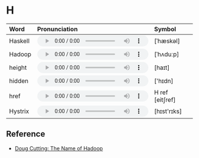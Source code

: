 
# H

| Word  | Pronunciation | Symbol |
| :-- | :-- | :-- |
| Haskell | <audio :src="$withBase('/audio/Haskell.mp3')" controls="controls"></audio> | [ˈhæskəl] |
| Hadoop | <audio :src="$withBase('/audio/Hadoop.mp3')" controls="controls"></audio> | [ˈhʌduːp] |
| height | <audio :src="$withBase('/audio/height.mp3')" controls="controls"></audio> | [haɪt] |
| hidden | <audio :src="$withBase('/audio/hidden.mp3')" controls="controls"></audio> | ['hɪdn] |
| href | <audio :src="$withBase('/audio/href.mp3')" controls="controls"></audio> | H ref [eit∫ref] |
| Hystrix | <audio :src="$withBase('/audio/Hystrix.mp3')" controls="controls"></audio> | [hɪst'rɪks] |

## Reference

- [Doug Cutting: The Name of Hadoop](https://www.youtube.com/watch?v=irK7xHUmkUA)

<style lang="css">
audio {
  height: 30px;
}

@media screen and (max-width: 720px){
  audio { 
    width: 20px; 
  } 
}
</style>
